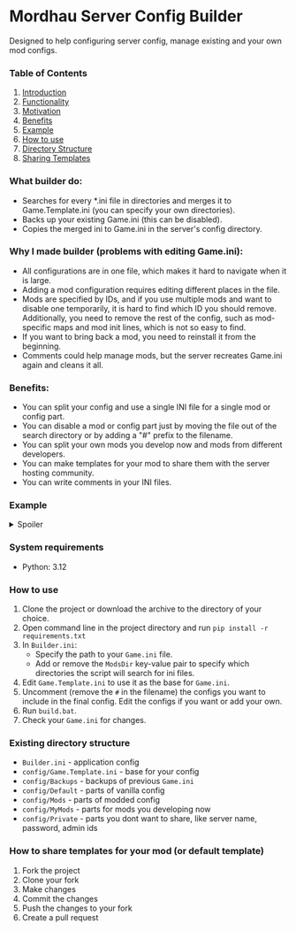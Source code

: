 # Mordhau Server Config Builder

Designed to help configuring server config, manage existing and your own mod configs.

### Table of Contents

1. [Introduction](#mordhau-server-config-builder)
1. [Functionality](#what-builder-do)
1. [Motivation](#why-i-made-builder-problems-with-editing-gameini)
1. [Benefits](#benefits)
1. [Example](#example)
1. [How to use](#how-to-use)
1. [Directory Structure](#existing-directory-structure)
1. [Sharing Templates](#how-to-share-templates-for-your-mod-or-default-template)



### What builder do:

* Searches for every *.ini file in directories and merges it to Game.Template.ini (you can specify your own directories).
* Backs up your existing Game.ini (this can be disabled).
* Copies the merged ini to Game.ini in the server's config directory.


### Why I made builder (problems with editing Game.ini):

* All configurations are in one file, which makes it hard to navigate when it is large.
* Adding a mod configuration requires editing different places in the file.
* Mods are specified by IDs, and if you use multiple mods and want to disable one temporarily, it is hard to find which ID you should remove. Additionally, you need to remove the rest of the config, such as mod-specific maps and mod init lines, which is not so easy to find.
* If you want to bring back a mod, you need to reinstall it from the beginning.
* Comments could help manage mods, but the server recreates Game.ini again and cleans it all.


### Benefits:

* You can split your config and use a single INI file for a single mod or config part.
* You can disable a mod or config part just by moving the file out of the search directory or by adding a "#" prefix to the filename.
* You can split your own mods you develop now and mods from different developers.
* You can make templates for your mod to share them with the server hosting community.
* You can write comments in your INI files.


### Example

<details>
<summary>Spoiler</summary>

```mermaid
graph LR
    A[Game.Template.ini] --> C{Game.ini}
    B[Default/HordeMaps.ini] --> C
    D[Mods/ServerSideCommands.ini] --> C
    E[Mods/YodaSeller.ini] --> C
```

#### Game. Template.ini

```ini
[/Script/Mordhau.MordhauGameMode]
bIsThirdPersonCameraDisabled=False
ConstrainAspectRatio=0.000000

[/Script/Mordhau.MordhauGameSession]
MaxSlots=8
BannedPlayers=()
MutedPlayers=()

[/Script/Engine.GameSession]
MaxPlayers=8
```

#### Default/HordeMaps.ini

```ini
[/Script/Mordhau.MordhauGameMode]
MapRotation=HRD_Crossroads
MapRotation=HRD_Castello
MapRotation=HRD_Camp
MapRotation=HRD_Grad
MapRotation=HRD_Taiga
MapRotation=HRD_MountainPeak
MapRotation=HRD_Feitoria
MapRotation=HRD_Noria
MapRotation=HRD_Dungeon
```

#### Mods/ServerSideCommands.ini

```ini
[/Script/Mordhau.MordhauGameMode]
SpawnServerActorsOnMapLoad=/ServerSideCmds/BP_ServerSideCMDs.BP_ServerSideCMDs_C

[/Script/Mordhau.MordhauGameSession]
Mods=1700790
```

#### Mods/YodaSeller.ini

```ini
[/Script/Mordhau.MordhauGameSession]
Mods=2713507

[/Script/Mordhau.MordhauGameMode]
SpawnServerActorsOnMapLoad=/YodaSeller/YodaSellerInit.YodaSellerInit_C
```

#### Game.ini output

```ini
[/Script/Mordhau.MordhauGameMode]
bIsThirdPersonCameraDisabled=False
ConstrainAspectRatio=0.000000
MapRotation=HRD_Crossroads
MapRotation=HRD_Castello
MapRotation=HRD_Camp
MapRotation=HRD_Grad
MapRotation=HRD_Taiga
MapRotation=HRD_MountainPeak
MapRotation=HRD_Feitoria
MapRotation=HRD_Noria
MapRotation=HRD_Dungeon
SpawnServerActorsOnMapLoad=/ServerSideCmds/BP_ServerSideCMDs.BP_ServerSideCMDs_C
SpawnServerActorsOnMapLoad=/YodaSeller/YodaSellerInit.YodaSellerInit_C

[/Script/Mordhau.MordhauGameSession]
MaxSlots=8
BannedPlayers=()
MutedPlayers=()
Mods=1700790
Mods=2713507

[/Script/Engine.GameSession]
MaxPlayers=8
```

</details>


### System requirements
* Python: 3.12


### How to use

1. Clone the project or download the archive to the directory of your choice.
1. Open command line in the project directory and run `pip install -r requirements.txt`
1. In `Builder.ini`:
    - Specify the path to your `Game.ini` file.
    - Add or remove the `ModsDir` key-value pair to specify which directories the script will search for ini files.
1. Edit `Game.Template.ini` to use it as the base for `Game.ini`.
1. Uncomment (remove the `#` in the filename) the configs you want to include in the final config. Edit the configs if you want or add your own.
1. Run `build.bat`.
1. Check your `Game.ini` for changes.


### Existing directory structure

* `Builder.ini` - application config
* `config/Game.Template.ini` - base for your config
* `config/Backups` - backups of previous `Game.ini`
* `config/Default` - parts of vanilla config
* `config/Mods` - parts of modded config
* `config/MyMods` - parts for mods you developing now
* `config/Private` - parts you dont want to share, like server name, password, admin ids


### How to share templates for your mod (or default template)

1. Fork the project
2. Clone your fork
3. Make changes
4. Commit the changes
5. Push the changes to your fork
6. Create a pull request
